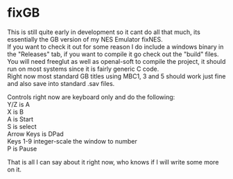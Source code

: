# fixGB
This is still quite early in development so it cant do all that much, its essentially the GB version of my NES Emulator fixNES.  
If you want to check it out for some reason I do include a windows binary in the "Releases" tab, if you want to compile it go check out the "build" files.  
You will need freeglut as well as openal-soft to compile the project, it should run on most systems since it is fairly generic C code.  
Right now most standard GB titles using MBC1, 3 and 5 should work just fine and also save into standard .sav files.  

Controls right now are keyboard only and do the following:  
Y/Z is A  
X is B  
A is Start  
S is select  
Arrow Keys is DPad  
Keys 1-9 integer-scale the window to number  
P is Pause    

That is all I can say about it right now, who knows if I will write some more on it.  